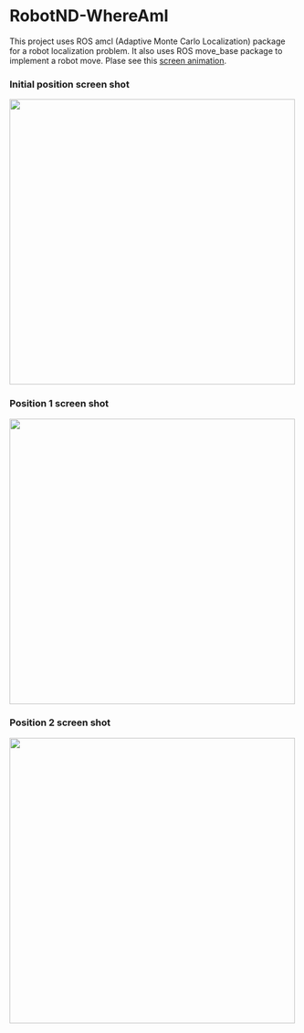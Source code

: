 # RobotND-WhereAmI

This project uses ROS amcl (Adaptive Monte Carlo Localization) package for a robot localization problem.
It also uses ROS move_base package to implement a robot move. Plase see this
[screen animation](https://raw.githubusercontent.com/sungpily/RobotND-WhereAmI/master/screenshot/Peek%202019-07-31%2020-50.gif).

### Initial position screen shot

<img src="https://raw.githubusercontent.com/sungpily/RobotND-WhereAmI/master/screenshot/Screenshot%20from%202019-07-31%2020-46-40.png" width="500">

### Position 1 screen shot

<img src="https://raw.githubusercontent.com/sungpily/RobotND-WhereAmI/master/screenshot/Screenshot%20from%202019-07-31%2020-47-37.png" width="500">

### Position 2 screen shot

<img src="https://raw.githubusercontent.com/sungpily/RobotND-WhereAmI/master/screenshot/Screenshot%20from%202019-07-31%2020-48-54.png" width="500">
